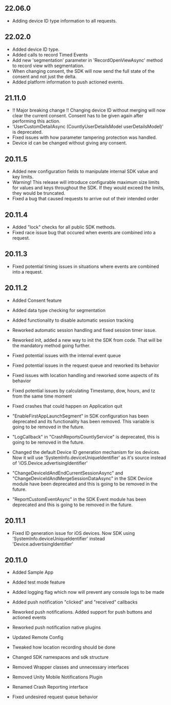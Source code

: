 ## 22.06.0
* Adding device ID type information to all requests.

## 22.02.0
* Added device ID type.
* Added calls to record Timed Events
* Add new 'segmentation' parameter in 'RecordOpenViewAsync' method to record view with segmentation.
* When changing consent, the SDK will now send the full state of the consent and not just the delta.
* Added platform information to push actioned events.

## 21.11.0
* !! Major breaking change !! Changing device ID without merging will now clear the current consent. Consent has to be given again after performing this action.
* 'UserCustomDetailAsync (CountlyUserDetailsModel userDetailsModel)' is deprecated.
* Fixed issues with how parameter tampering protection was handled.
* Device id can be changed without giving any consent.

## 20.11.5
* Added new configuration fields to manipulate internal SDK value and key limits.
* Warning! This release will introduce configurable maximum size limits for values and keys throughout the SDK. If they would exceed the limits, they would be truncated.
* Fixed a bug that caused requests to arrive out of their intended order

## 20.11.4
* Added "lock" checks for all public SDK methods.
* Fixed race issue bug that occured when events are combined into a request.

## 20.11.3
* Fixed potential timing issues in situations where events are combined into a request.

## 20.11.2
* Added Consent feature
* Added data type checking for segmentation
* Added functionality to disable automatic session tracking

* Reworked automatic session handling and fixed session timer issue.
* Reworked init, added a new way to init the SDK from code. That will be the mandatory method going further.

* Fixed potential issues with the internal event queue
* Fixed potential issues in the request queue and reworked its behavior
* Fixed issues with location handling and reworked some aspects of its behavior
* Fixed potential issues by calculating Timestamp, dow, hours, and tz from the same time moment
* Fixed crashes that could happen on Application quit

* "EnableFirstAppLaunchSegment" in SDK configuration has been deprecated and its functionality has been removed. This variable is going to be removed in the future.
* "LogCallback" in "CrashReportsCountlyService" is deprecated, this is going to be removed in the future.
* Changed the default Device ID generation mechanism for ios devices. Now it will use 'SystemInfo.deviceUniqueIdentifier' as it's source instead of 'iOS.Device.advertisingIdentifier'
* "ChangeDeviceIdAndEndCurrentSessionAsync" and "ChangeDeviceIdAndMergeSessionDataAsync" in the SDK Device module have been deprecated and this is going to be removed in the future.
* "ReportCustomEventAsync" in the SDK Event module has been deprecated and this is going to be removed in the future.

## 20.11.1
* Fixed ID generation issue for iOS devices. Now SDK using 'SystemInfo.deviceUniqueIdentifier' instead 'Device.advertisingIdentifier'

## 20.11.0
* Added Sample App
* Added test mode feature 
* Added logging flag which now will prevent any console logs to be made
* Added push notification "clicked" and "received" callbacks

* Reworked push notifications. Added support for push buttons and actioned events
* Reworked push notification native plugins

* Updated Remote Config
* Tweaked how location recording should be done
* Changed SDK namespaces and sdk structure

* Removed Wrapper classes and unnecessary interfaces
* Removed Unity Mobile Notifications Plugin
* Renamed Crash Reporting interface 

* Fixed undesired request queue behavior
